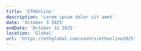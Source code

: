 ```yaml
---
title: 'ETHOnline'
description: 'Lorem ipsum dolor sit amet'
date: 'October 3 2025'
endDate: 'October 31 2025'
location: 'Global'
url: 'https://ethglobal.com/events/ethonline2025'
---
```


